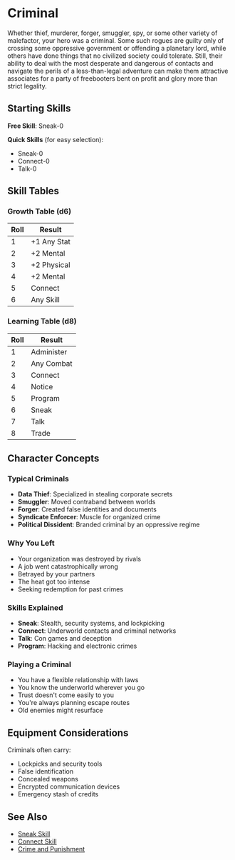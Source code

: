 # Criminal

Whether thief, murderer, forger, smuggler, spy, or some other variety of malefactor, your hero was a criminal. Some such rogues are guilty only of crossing some oppressive government or offending a planetary lord, while others have done things that no civilized society could tolerate. Still, their ability to deal with the most desperate and dangerous of contacts and navigate the perils of a less-than-legal adventure can make them attractive associates for a party of freebooters bent on profit and glory more than strict legality.

## Starting Skills

**Free Skill**: Sneak-0

**Quick Skills** (for easy selection):
- Sneak-0
- Connect-0
- Talk-0

## Skill Tables

### Growth Table (d6)
| Roll | Result |
|------|--------|
| 1 | +1 Any Stat |
| 2 | +2 Mental |
| 3 | +2 Physical |
| 4 | +2 Mental |
| 5 | Connect |
| 6 | Any Skill |

### Learning Table (d8)
| Roll | Result |
|------|--------|
| 1 | Administer |
| 2 | Any Combat |
| 3 | Connect |
| 4 | Notice |
| 5 | Program |
| 6 | Sneak |
| 7 | Talk |
| 8 | Trade |

## Character Concepts

### Typical Criminals
- **Data Thief**: Specialized in stealing corporate secrets
- **Smuggler**: Moved contraband between worlds
- **Forger**: Created false identities and documents
- **Syndicate Enforcer**: Muscle for organized crime
- **Political Dissident**: Branded criminal by an oppressive regime

### Why You Left
- Your organization was destroyed by rivals
- A job went catastrophically wrong
- Betrayed by your partners
- The heat got too intense
- Seeking redemption for past crimes

### Skills Explained
- **Sneak**: Stealth, security systems, and lockpicking
- **Connect**: Underworld contacts and criminal networks
- **Talk**: Con games and deception
- **Program**: Hacking and electronic crimes

### Playing a Criminal
- You have a flexible relationship with laws
- You know the underworld wherever you go
- Trust doesn't come easily to you
- You're always planning escape routes
- Old enemies might resurface

## Equipment Considerations
Criminals often carry:
- Lockpicks and security tools
- False identification
- Concealed weapons
- Encrypted communication devices
- Emergency stash of credits

## See Also
- [Sneak Skill](../skills/skill-list.md#sneak)
- [Connect Skill](../skills/skill-list.md#connect)
- [Crime and Punishment](../../game-rules/crime-and-punishment.md)